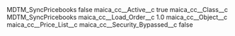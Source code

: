 <?xml version="1.0" encoding="UTF-8"?>
<CustomMetadata xmlns="http://soap.sforce.com/2006/04/metadata" xmlns:xsi="http://www.w3.org/2001/XMLSchema-instance" xmlns:xsd="http://www.w3.org/2001/XMLSchema">
    <label>MDTM_SyncPricebooks</label>
    <protected>false</protected>
    <values>
        <field>maica_cc__Active__c</field>
        <value xsi:type="xsd:boolean">true</value>
    </values>
    <values>
        <field>maica_cc__Class__c</field>
        <value xsi:type="xsd:string">MDTM_SyncPricebooks</value>
    </values>
    <values>
        <field>maica_cc__Load_Order__c</field>
        <value xsi:type="xsd:double">1.0</value>
    </values>
    <values>
        <field>maica_cc__Object__c</field>
        <value xsi:type="xsd:string">maica_cc__Price_List__c</value>
    </values>
    <values>
        <field>maica_cc__Security_Bypassed__c</field>
        <value xsi:type="xsd:boolean">false</value>
    </values>
</CustomMetadata>
